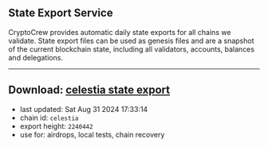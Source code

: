 ## State Export Service
CryptoCrew provides automatic daily state exports for all chains we validate. State export files can be used as genesis files and are a snapshot of the current blockchain state, including all validators, accounts, balances and delegations.

---
**Download: [celestia state export](https://dl-eu2.ccvalidators.com/SERVICE/celestia/celestia_export_2240442.json)**
---

- last updated: Sat Aug 31 2024 17:33:14
- chain id: `celestia`
- export height: `2240442`
- use for: airdrops, local tests, chain recovery
